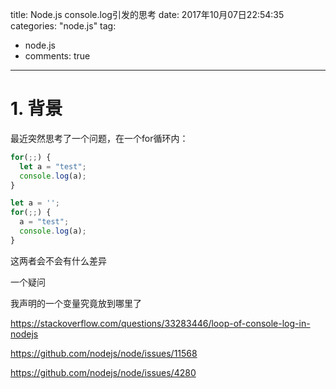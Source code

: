 title:  Node.js console.log引发的思考
date: 2017年10月07日22:54:35
categories:  "node.js"
tag: 
- node.js
- comments: true
---

# 1. 背景

最近突然思考了一个问题，在一个for循环内：

```javascript
for(;;) {
  let a = "test";
  console.log(a);
}
```

```javascript
let a = '';
for(;;) {
  a = "test";
  console.log(a);
}
```

这两者会不会有什么差异

一个疑问

我声明的一个变量究竟放到哪里了



https://stackoverflow.com/questions/33283446/loop-of-console-log-in-nodejs

https://github.com/nodejs/node/issues/11568

https://github.com/nodejs/node/issues/4280

